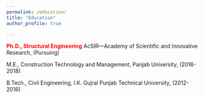 ```yaml
---
permalink: /education/
title: "Education"
author_profile: true

---
```




<span style="color:red; font-weight:bold;">Ph.D., Structural Engineering</span> 
AcSIR—Academy of Scientific and Innovative Research, (Pursuing)

M.E., Construction Technology and Management, Panjab University, (2016-2018)

B.Tech., Civil Engineering, I.K. Gujral Punjab Technical University, (2012-2016)
